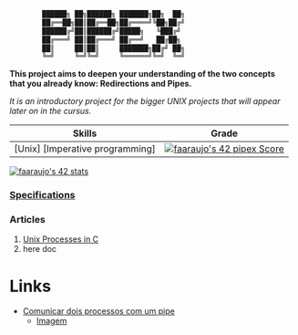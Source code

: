 ```bash
        ██████╗ ██╗██████╗ ███████╗██╗  ██╗
        ██╔══██╗██║██╔══██╗██╔════╝╚██╗██╔╝
        ██████╔╝██║██████╔╝█████╗   ╚███╔╝
        ██╔═══╝ ██║██╔═══╝ ██╔══╝   ██╔██╗
        ██║     ██║██║     ███████╗██╔╝ ██╗
        ╚═╝     ╚═╝╚═╝     ╚══════╝╚═╝  ╚═╝
```

**This project aims to deepen your understanding of the two concepts\
that you already know: Redirections and Pipes.**

*It is an introductory project for the bigger UNIX
projects that will appear later on in the cursus.*

 Skills | Grade |
:------:|:-----:|
[Unix] [Imperative programming] | [![faaraujo's 42 pipex Score](https://badge42.vercel.app/api/v2/clgrr2va0002108jo3cc5foww/project/3157803)](https://github.com/JaeSeoKim/badge42)  

[![faaraujo's 42 stats](https://badge42.vercel.app/api/v2/clgrr2va0002108jo3cc5foww/stats?cursusId=21&coalitionId=112)](https://github.com/JaeSeoKim/badge42)

### [Specifications](https://github.com/faleite/42_pipex/blob/main/dcs/articles.md)

### Articles

1. [Unix Processes in C](https://code-vault.net/course/46qpfr4tkz:1603732431896)
2. here doc

# Links
- [Comunicar dois processos com um pipe](https://youtu.be/l-UhKLdh4aY)
    - [Imagem](https://github.com/WhileTrueThenDream/ExamplesCLinuxUserSpace/blob/master/ejercicio2proc1pipe.png)

<!-- ### Build
1.
2.
3. -->
